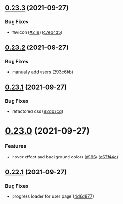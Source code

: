 ## [0.23.3](https://github.com/EddieHubCommunity/LinkFree/compare/v0.23.2...v0.23.3) (2021-09-27)


### Bug Fixes

* favicon ([#218](https://github.com/EddieHubCommunity/LinkFree/issues/218)) ([c7eb4d5](https://github.com/EddieHubCommunity/LinkFree/commit/c7eb4d5cdf42bb295bcf299b04988b9862cf8c72))



## [0.23.2](https://github.com/EddieHubCommunity/LinkFree/compare/v0.23.1...v0.23.2) (2021-09-27)


### Bug Fixes

* manually add users ([293c6bb](https://github.com/EddieHubCommunity/LinkFree/commit/293c6bb0c1faa1b5b65dc5b303859f10de8d0f2f))



## [0.23.1](https://github.com/EddieHubCommunity/LinkFree/compare/v0.23.0...v0.23.1) (2021-09-27)


### Bug Fixes

* refactored css ([82db3cd](https://github.com/EddieHubCommunity/LinkFree/commit/82db3cdc06d46c428684d08b3f2045f7ad00f6ed))



# [0.23.0](https://github.com/EddieHubCommunity/LinkFree/compare/v0.22.1...v0.23.0) (2021-09-27)


### Features

* hover effect and background colors ([#186](https://github.com/EddieHubCommunity/LinkFree/issues/186)) ([c67f44e](https://github.com/EddieHubCommunity/LinkFree/commit/c67f44ee2bc720622c5e2a34d738be818f103093))



## [0.22.1](https://github.com/EddieHubCommunity/LinkFree/compare/v0.22.0...v0.22.1) (2021-09-27)


### Bug Fixes

* progress loader for user page ([4d6d877](https://github.com/EddieHubCommunity/LinkFree/commit/4d6d877c15f6293b48e8b5a827e65f85439b0603))



